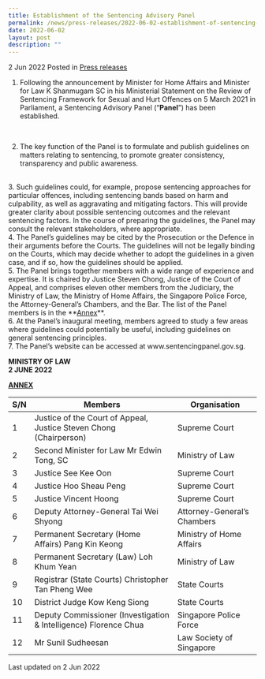 ```yaml
---
title: Establishment of the Sentencing Advisory Panel
permalink: /news/press-releases/2022-06-02-establishment-of-sentencing-advisory-panel
date: 2022-06-02
layout: post
description: ""
---
```

2 Jun 2022 Posted in [Press releases](/news/press-releases)


1.	Following the announcement by Minister for Home Affairs and Minister for Law K Shanmugam SC in his Ministerial Statement on the Review of Sentencing Framework for Sexual and Hurt Offences on 5 March 2021 in Parliament, a Sentencing Advisory Panel (“**Panel**”) has been established.
<br>

2.	The key function of the Panel is to formulate and publish guidelines on matters relating to sentencing, to promote greater consistency, transparency and public awareness. 
<br>
3.	Such guidelines could, for example, propose sentencing approaches for particular offences, including sentencing bands based on harm and culpability, as well as aggravating and mitigating factors. This will provide greater clarity about possible sentencing outcomes and the relevant sentencing factors. In the course of preparing the guidelines, the Panel may consult the relevant stakeholders, where appropriate.
<br>
4.	The Panel’s guidelines may be cited by the Prosecution or the Defence in their arguments before the Courts. The guidelines will not be legally binding on the Courts, which may decide whether to adopt the guidelines in a given case, and if so, how the guidelines should be applied.
<br>
5.	The Panel brings together members with a wide range of experience and expertise. It is chaired by Justice Steven Chong, Justice of the Court of Appeal, and comprises eleven other members from the Judiciary, the Ministry of Law, the Ministry of Home Affairs, the Singapore Police Force, the Attorney-General’s Chambers, and the Bar. The list of the Panel members is in the **<u>Annex</u>**.
<br>
6.	At the Panel’s inaugural meeting, members agreed to study a few areas where guidelines could potentially be useful, including guidelines on general sentencing principles.
<br>
7.	The Panel’s website can be accessed at www.sentencingpanel.gov.sg. 


**MINISTRY OF LAW**
<br>**2 JUNE 2022**


**<u>ANNEX</u>**

| S/N | Members | Organisation |
| -------- | -------- | -------- |
| 1     | Justice of the Court of Appeal, Justice Steven Chong (Chairperson)     | Supreme Court      |
| 2     | Second Minister for Law Mr Edwin Tong, SC     | Ministry of Law     |
| 3    | Justice See Kee Oon     | Supreme Court      |
| 4    | Justice Hoo Sheau Peng    | Supreme Court      |
| 5     | Justice Vincent Hoong      | Supreme Court      |
| 6     | Deputy Attorney-General Tai Wei Shyong    | Attorney-General’s Chambers     |
| 7     | Permanent Secretary (Home Affairs) Pang Kin Keong     | Ministry of Home Affairs      |
| 8     | Permanent Secretary (Law) Loh Khum Yean     | Ministry of Law     |
| 9     | Registrar (State Courts) Christopher Tan Pheng Wee     | State Courts       |
| 10     | District Judge Kow Keng Siong     | State Courts       |
| 11     | Deputy Commissioner (Investigation & Intelligence) Florence Chua    | Singapore Police Force      |
| 12     | Mr Sunil Sudheesan     | Law Society of Singapore      |



<p class="right-side-updated">Last updated on 2 Jun 2022</p>
